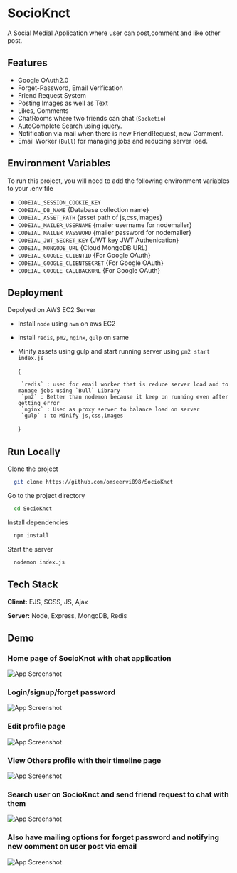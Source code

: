 
# SocioKnct

A Social Medial Application where user can post,comment and like other post.



## Features

- Google OAuth2.0
- Forget-Password, Email Verification 
- Friend Request System
- Posting Images as well as Text
- Likes, Comments
- ChatRooms where two friends can chat (`Socketio`)
- AutoComplete Search using jquery.
- Notification via mail when there is new FriendRequest, new Comment.
- Email Worker (`Bull`) for managing jobs and reducing server load.
 




## Environment Variables

To run this project, you will need to add the following environment variables to your .env file

- `CODEIAL_SESSION_COOKIE_KEY`
- `CODEIAL_DB_NAME`   {Database collection name}
- `CODEIAL_ASSET_PATH`  {asset path of js,css,images}
- `CODEIAL_MAILER_USERNAME` {mailer username for nodemailer}
- `CODEIAL_MAILER_PASSWORD` {mailer password for nodemailer}
- `CODEIAL_JWT_SECRET_KEY` {JWT key JWT Authenication}
- `CODEIAL_MONGODB_URL` {Cloud MongoDB URL}
- `CODEIAL_GOOGLE_CLIENTID`  {For Google OAuth}
- `CODEIAL_GOOGLE_CLIENTSECRET` {For Google OAuth}
- `CODEIAL_GOOGLE_CALLBACKURL` {For Google OAuth}


## Deployment

Depolyed on AWS EC2 Server

- Install `node` using `nvm` on aws EC2
- Install `redis`, `pm2`, `nginx`, `gulp` on same
- Minify assets using gulp and start running server using `pm2 start index.js`
  
  {
    
       `redis` : used for email worker that is reduce server load and to manage jobs using `Bull` Library
       `pm2` : Better than nodemon because it keep on running even after getting error
       `nginx` : Used as proxy server to balance load on server
       `gulp` : to Minify js,css,images

  }
## Run Locally

Clone the project

```bash
  git clone https://github.com/omseervi098/SocioKnct
```

Go to the project directory

```bash
  cd SocioKnct
```

Install dependencies

```bash
  npm install
```

Start the server

```bash
  nodemon index.js
```


## Tech Stack

**Client:** EJS, SCSS, JS, Ajax

**Server:** Node, Express, MongoDB, Redis





## Demo

### Home page of SocioKnct with chat application
![App Screenshot](https://raw.githubusercontent.com/omseervi098/SocioKnct/master/ss/chat-home.png)

### Login/signup/forget password
![App Screenshot](https://raw.githubusercontent.com/omseervi098/SocioKnct/master/ss/loginpage.png)

### Edit profile page
![App Screenshot](https://raw.githubusercontent.com/omseervi098/SocioKnct/master/ss/edit-profile.png)

### View Others profile with their timeline page 
![App Screenshot](https://raw.githubusercontent.com/omseervi098/SocioKnct/master/ss/timeline-profile.png)

### Search user on SocioKnct and send friend request to chat with them
![App Screenshot](https://raw.githubusercontent.com/omseervi098/SocioKnct/master/ss/search.png)

### Also have mailing options for forget password and notifying new comment on user post via email
![App Screenshot](https://raw.githubusercontent.com/omseervi098/SocioKnct/master/ss/mailer.jpg)
